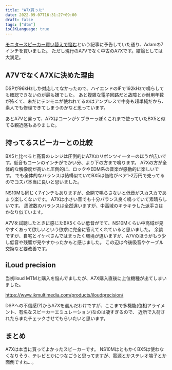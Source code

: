 ```yaml
---
title: "A7X買った"
date: 2022-09-07T16:31:27+09:00
draft: false
tags: ["dtm"]
isCJKLanguage: true
---
```


[モニタースピーカー買い替えで悩む](speaker_trial.md)という記事に予告していた通り、Adamの7インチを買いました。
ただし現行のA7Vでなく中古のA7Xです。結論としては大満足。

<!--more-->

## A7VでなくA7Xに決めた理由

DSPが96kHzしか対応してなかったので、ハイエンドのIFで192kHzで鳴らしても確認できないのが最も嫌でした。
あと複雑な電子回路だと故障とか耐用年数が怖くて、未だにテンモニが使われてるのはアンプレスで中身も超単純だから、
素人でも修理できてしまうのかなと思っています。

あとA7Vと違って、A7Xはコーンがケブラーっぽくこれまで使っていたBX5と似てる親近感もありました。

## 持ってるスピーカーとの比較

BX5と比べると高音のレンジは圧倒的にA7Xのリボンツイーターのほうが広いです。低音もコーンのインチがでかい分、より下の方まで鳴ります。
A7Xの方が全体的な解像度が高いと圧倒的に、ロックやEDM系の音楽が感動的に楽しいです。
でも全体的なバランスは結構似ていてBX5は価格がペア1-2万円で売ってるのでコスパ本当に良いと思いました。

NS10Mも同じく7インチもありますが、全開で鳴らさないと低音がスカスカであまり楽しくないです。
A7Xは小さい音でも十分バランス良く鳴っていて素晴らしいです。
周波数のバランスは全然違いますが、中高域のキラキラした派手さはかなり似ています。

A7Vを試聴したときに感じたBX5くらい低音がでて、NS10Mくらい中高域が見やすくあって欲しいという欲求に完全に答えてくれていると思いました。
余談ですが、自宅とイケベさんではまったく環境が違いますが、A7Vのほうがもう少し低音や残響が見やすかったかもと感じました。
この辺は今後吸音やケーブル交換など要改善です。

## iLoud precision

当初iloud MTMと購入を悩んでましたが、A7X購入直後に上位機種が出てしまいました。

https://www.ikmultimedia.com/products/iloudprecision/

DSPへの不信感(?)からA7Xを選んだわけですが、ここまで多機能(位相アライメント、有名なスピーカーエミュレーション)なのは凄すぎるので、
近所で入荷されたらまたチェックさせてもらいたいと思います。

## まとめ

A7Xは本当に買ってよかったスピーカーです。
NS10MはともかくBX5は使わなくなりそう、テレビとかにつなごうと思ってますが、電源とかステレオ端子とか面倒ですね...。
